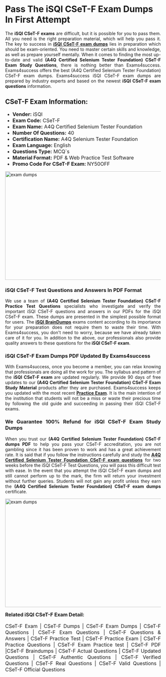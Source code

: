 <h1><strong><strong>Pass The iSQI CSeT-F Exam Dumps In First Attempt</strong></strong></h1> <p style="text-align:justify">The <strong>iSQI CSeT-F exams</strong> are difficult, but it is possible for you to pass them. All you need is the right preparation material, which will help you pass it. The key to success in <a href="https://www.exams4success.com/isqi/cset-f-pdf-exam-dumps"><strong>iSQI CSeT-F exam dumps</strong></a> lies in preparation which should be exam-oriented. You need to master certain skills and knowledge, as well as prepare yourself mentally. When it comes to finding the most up-to-date and valid <strong>(A4Q Certified Selenium Tester Foundation) CSeT-F Exam Study Questions</strong>, there is nothing better than Exams4success. Exams4success offers the best (A4Q Certified Selenium Tester Foundation) CSeT-F exam dumps. Exams4success iSQI CSeT-F exam dumps are prepared by industry experts and based on the newest <strong>iSQI CSeT-F exam questions</strong> information.</p> <h2><strong><strong>CSeT-F Exam Information:</strong></strong></h2> <ul> <li><span style="font-size:16px"><strong>Vender:</strong> iSQI</span></li> <li><span style="font-size:16px"><strong>Exam Code:</strong> CSeT-F</span></li> <li><span style="font-size:16px"><strong>Exam Name:</strong> A4Q Certified Selenium Tester Foundation</span></li> <li><span style="font-size:16px"><strong>Number Of Questions:</strong> 40</span></li> <li><span style="font-size:16px"><strong>Certification Name:</strong> A4Q Selenium Tester Foundation</span></li> <li><span style="font-size:16px"><strong>Exam Language:</strong> English</span></li> <li><span style="font-size:16px"><strong>Questions Type:</strong> MCQ`s</span></li> <li><span style="font-size:16px"><strong>Material Format:</strong> PDF & Web Practice Test Software</span></li> <li><span style="font-size:16px"><strong>Promo Code For CSeT-F Exam: </strong>NY50OFF</span></li> </ul> <p><a href="https://www.exams4success.com/isqi/cset-f-pdf-exam-dumps" rel="no-follow"><img alt="exam dumps" src="https://www.certcollections.com/uploads/content/infrist1.png" style="height:350px; width:750px" /></a></p> <h3><strong>iSQI CSeT-F Test Questions and Answers In PDF Format</strong></h3> <p style="text-align:justify">We use a team of <strong>(A4Q Certified Selenium Tester Foundation) CSeT-F Practice Test Questions</strong> specialists who investigate and verify the important iSQI CSeT-F questions and answers in our PDFs for the iSQI CSeT-F exam. These dumps are presented in the simplest possible format for users. The <a href="https://www.exams4success.com/isqi-exam-dumps"><strong>iSQI BrainDumps</strong></a> exams content according to its importance for your preparation does not require them to waste their time. With Exams4success, you don't need to worry, because we have already taken care of it for you. In addition to the above, our professionals also provide quality answers to these questions for the<strong> iSQI CSeT-F exam</strong>.</p> <h3><strong> iSQI CSeT-F Exam Dumps PDF Updated By Exams4success</strong></h3> <p style="text-align:justify">With Exams4success, once you become a member, you can relax knowing that professionals are doing all the work for you. The syllabus and pattern of the <strong>iSQI CSeT-F exam </strong>are updated regularly. We provide 90 days of free updates to our <strong>(A4Q Certified Selenium Tester Foundation) CSeT-F Exam Study Material</strong> products after they are purchased. Exams4success keeps you updated with the most recent <a href="https://www.exams4success.com/"><strong>Practice Exam</strong></a>. It is the main intention of the institution that students will not be a miss or waste their precious time by following the old guide and succeeding in passing their iSQI CSeT-F exams.</p> <h3 style="text-align:justify"><strong>We Guarantee 100% Refund for iSQI CSeT-F Exam Study Dumps</strong></h3> <p style="text-align:justify">When you trust our <strong>(A4Q Certified Selenium Tester Foundation) CSeT-F dumps PDF</strong> to help you pass your CSeT-F accreditation, you are not gambling since it has been proven to work and has a great achievement rate. It is said that if you follow the instructions carefully and study the <a href="https://www.exams4success.com/isqi/cset-f-pdf-exam-dumps"><strong>A4Q Certified Selenium Tester Foundation CSeT-F exam questions</strong></a> for two weeks before the iSQI CSeT-F Test Questions, you will pass this difficult test with ease. In the event that you attempt the iSQI CSeT-F exam dumps and still cannot perform up to the mark, the firm will return your investment without further queries. Students will not gain any profit unless they earn the <strong>(A4Q Certified Selenium Tester Foundation) CSeT-F exam dumps</strong> certificate.</p> <p style="text-align:justify"><a href="https://www.exams4success.com/isqi/cset-f-pdf-exam-dumps" rel="no-follow"><img alt="exam dumps" src="https://www.certcollections.com/uploads/content/free_demo1.png" style="height:350px; width:750px" /></a></p> <p style="text-align:justify"><span style="font-size:16px"><strong>Related iSQI CSeT-F Exam Detail:</strong></span><br /> <br /> <span style="font-size:16px">CSeT-F Exam | CSeT-F Dumps | CSeT-F Exam Dumps | CSeT-F Questions | CSeT-F Exam Questions | CSeT-F Questions & Answers | CSeT-F Practice Test | CSeT-F Practice Exam | CSeT-F Practice Questions | CSeT-F Exam Practice test | CSeT-F PDF |CSeT-F Braindumps | CSeT-F Actual Questions | CSeT-F Updated Questions | CSeT-F Authentic Questions | CSeT-F Verified Questions | CSeT-F Real Questions | CSeT-F Valid Questions | CSeT-F Official Questions</span></p>

